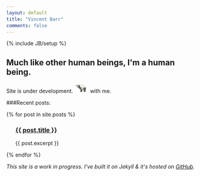 ```yaml
---
layout: default
title: "Vincent Barr"
comments: false
---
```

{% include JB/setup %}
<head>
<meta property="twitter:account_id" content="130719074" />
</head>
<h2 style="border: 0">Much like other human beings, I'm a human being.</h2>

<p>Site is under development. <img src="/assets/images/Bear.png"> with me.</p>

###Recent posts:

{% for post in site.posts %}
<ul class="posts">
<p><h3><a href=" {{ post.url }} ">{{ post.title }}</a></h3>
{{ post.excerpt }}</p>
</ul>
{% endfor %}

_This site is a work in progress. I've built it on Jekyll & it's hosted on [GitHub](https://github.com/vincentbarr/vincentbarr.github.com)._

<a href="https://plus.google.com/+VincentBarr0?rel=author"></a>